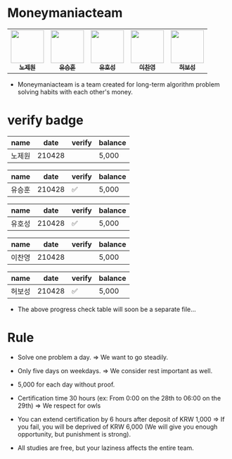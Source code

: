 # Moneymaniacteam
<table>
  <tr>
    <td align="center"><a href="https://github.com/JEwon98"><img src="https://avatars.githubusercontent.com/u/33649813?v=4" width="75px;"/><br/><sub><b>노제원</b></sub></a></td>
     <td align="center"><a href="https://github.com/ysh4296"><img src="https://avatars.githubusercontent.com/u/29995264?v=4" width="75px;"/><br/><sub><b>유승훈</b></sub></a></td>
     <td align="center"><a href="https://github.com/Youhoseong"><img src="https://avatars.githubusercontent.com/u/33655186?v=4" width="75px;"/><br/><sub><b>유호성</b></sub></a></td>
    <td align="center"><a href="https://github.com/chan0139"><img src="https://avatars.githubusercontent.com/u/33649931?v=4" width="75px;"/><br/><sub><b>이찬영</b></sub></a></td>
    <td align="center"><a href="https://github.com/heoboseong7"><img src="https://avatars.githubusercontent.com/u/29909282?v=4" width="75px;" /><br/><sub><b>허보성</b></sub></a></td>
  </tr>
</table>

- Moneymaniacteam is a team created for long-term algorithm problem solving habits with each other's money.


# verify badge

|    name    | date     | verify    | balance  |
|:---------:|---------|--------|------|
| 노제원      | 210428  |      | 5,000


|    name    | date     | verify    | balance  |
|:---------:|---------|--------|------|
| 유승훈      | 210428  |  ✅    | 5,000


|    name    | date     | verify    | balance  |
|:---------:|---------|--------|------|
| 유호성      | 210428  |   ✅   | 5,000


|    name    | date     | verify    | balance  |
|:---------:|---------|--------|------|
| 이찬영      | 210428  |      | 5,000

|    name    | date     | verify    | balance  |
|:---------:|---------|--------|------|
| 허보성      | 210428  |   ✅   | 5,000

- The above progress check table will soon be a separate file...


# Rule
- Solve one problem a day. => We want to go steadily.

- Only five days on weekdays. => We consider rest important as well.

- 5,000 for each day without proof.

- Certification time 30 hours (ex: From 0:00 on the 28th to 06:00 on the 29th) => We respect for owls

- You can extend certification by 6 hours after deposit of KRW 1,000 => If you fail, you will be deprived of KRW 6,000 (We will give you enough opportunity, but punishment is strong).

- All studies are free, but your laziness affects the entire team.
